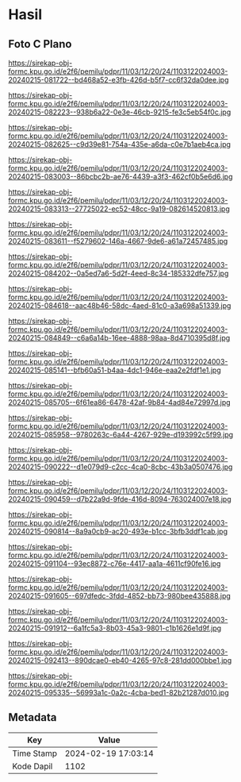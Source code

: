 # Hasil

## Foto C Plano

https://sirekap-obj-formc.kpu.go.id/e2f6/pemilu/pdpr/11/03/12/20/24/1103122024003-20240215-081722--bd468a52-e3fb-426d-b5f7-cc6f32da0dee.jpg

https://sirekap-obj-formc.kpu.go.id/e2f6/pemilu/pdpr/11/03/12/20/24/1103122024003-20240215-082223--938b6a22-0e3e-46cb-9215-fe3c5eb54f0c.jpg

https://sirekap-obj-formc.kpu.go.id/e2f6/pemilu/pdpr/11/03/12/20/24/1103122024003-20240215-082625--c9d39e81-754a-435e-a6da-c0e7b1aeb4ca.jpg

https://sirekap-obj-formc.kpu.go.id/e2f6/pemilu/pdpr/11/03/12/20/24/1103122024003-20240215-083003--86bcbc2b-ae76-4439-a3f3-462cf0b5e6d6.jpg

https://sirekap-obj-formc.kpu.go.id/e2f6/pemilu/pdpr/11/03/12/20/24/1103122024003-20240215-083313--27725022-ec52-48cc-9a19-082614520813.jpg

https://sirekap-obj-formc.kpu.go.id/e2f6/pemilu/pdpr/11/03/12/20/24/1103122024003-20240215-083611--f5279602-146a-4667-9de6-a61a72457485.jpg

https://sirekap-obj-formc.kpu.go.id/e2f6/pemilu/pdpr/11/03/12/20/24/1103122024003-20240215-084202--0a5ed7a6-5d2f-4eed-8c34-185332dfe757.jpg

https://sirekap-obj-formc.kpu.go.id/e2f6/pemilu/pdpr/11/03/12/20/24/1103122024003-20240215-084618--aac48b46-58dc-4aed-81c0-a3a698a51339.jpg

https://sirekap-obj-formc.kpu.go.id/e2f6/pemilu/pdpr/11/03/12/20/24/1103122024003-20240215-084849--c6a6a14b-16ee-4888-98aa-8d4710395d8f.jpg

https://sirekap-obj-formc.kpu.go.id/e2f6/pemilu/pdpr/11/03/12/20/24/1103122024003-20240215-085141--bfb60a51-b4aa-4dc1-946e-eaa2e2fdf1e1.jpg

https://sirekap-obj-formc.kpu.go.id/e2f6/pemilu/pdpr/11/03/12/20/24/1103122024003-20240215-085705--6f61ea86-6478-42af-9b84-4ad84e72997d.jpg

https://sirekap-obj-formc.kpu.go.id/e2f6/pemilu/pdpr/11/03/12/20/24/1103122024003-20240215-085958--9780263c-6a44-4267-929e-d193992c5f99.jpg

https://sirekap-obj-formc.kpu.go.id/e2f6/pemilu/pdpr/11/03/12/20/24/1103122024003-20240215-090222--d1e079d9-c2cc-4ca0-8cbc-43b3a0507476.jpg

https://sirekap-obj-formc.kpu.go.id/e2f6/pemilu/pdpr/11/03/12/20/24/1103122024003-20240215-090459--d7b22a9d-9fde-416d-8094-763024007e18.jpg

https://sirekap-obj-formc.kpu.go.id/e2f6/pemilu/pdpr/11/03/12/20/24/1103122024003-20240215-090814--8a9a0cb9-ac20-493e-b1cc-3bfb3ddf1cab.jpg

https://sirekap-obj-formc.kpu.go.id/e2f6/pemilu/pdpr/11/03/12/20/24/1103122024003-20240215-091104--93ec8872-c76e-4417-aa1a-4611cf90fe16.jpg

https://sirekap-obj-formc.kpu.go.id/e2f6/pemilu/pdpr/11/03/12/20/24/1103122024003-20240215-091605--697dfedc-3fdd-4852-bb73-980bee435888.jpg

https://sirekap-obj-formc.kpu.go.id/e2f6/pemilu/pdpr/11/03/12/20/24/1103122024003-20240215-091912--6a1fc5a3-8b03-45a3-9801-c1b1626e1d9f.jpg

https://sirekap-obj-formc.kpu.go.id/e2f6/pemilu/pdpr/11/03/12/20/24/1103122024003-20240215-092413--890dcae0-eb40-4265-97c8-281dd000bbe1.jpg

https://sirekap-obj-formc.kpu.go.id/e2f6/pemilu/pdpr/11/03/12/20/24/1103122024003-20240215-095335--56993a1c-0a2c-4cba-bed1-82b21287d010.jpg


## Metadata

| Key        | Value               |
| ---------- | ------------------- |
| Time Stamp | 2024-02-19 17:03:14 |
| Kode Dapil | 1102                |




